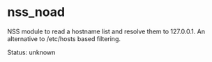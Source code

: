 # nss\_noad

NSS module to read a hostname list and resolve them to 127.0.0.1. An
alternative to /etc/hosts based filtering.

Status: unknown
